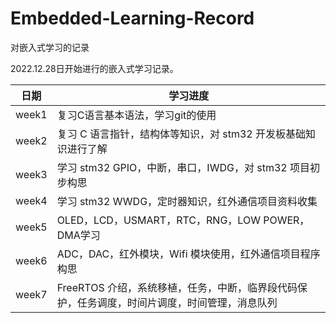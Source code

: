 # Embedded-Learning-Record
对嵌入式学习的记录

2022.12.28日开始进行的嵌入式学习记录。

| 日期  | 学习进度                                                   |
| ----- | ---------------------------------------------------------- |
| week1 | 复习C语言基本语法，学习git的使用                           |
| week2 | 复习 C 语言指针，结构体等知识，对 stm32 开发板基础知识进行了解 |
| week3 | 学习 stm32 GPIO，中断，串口，IWDG，对 stm32 项目初步构思   |
| week4 | 学习 stm32 WWDG，定时器知识，红外通信项目资料收集          |
| week5 | OLED，LCD，USMART，RTC，RNG，LOW POWER，DMA学习            |
| week6 | ADC，DAC，红外模块，Wifi 模块使用，红外通信项目程序构思    |
| week7 | FreeRTOS 介绍，系统移植，任务，中断，临界段代码保护，任务调度，时间片调度，时间管理，消息队列                                                         |
